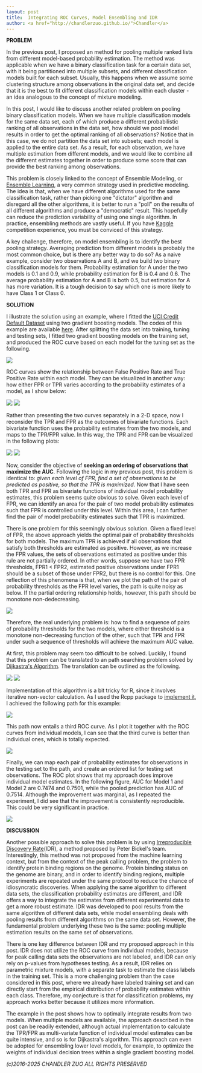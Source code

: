 ```yaml
---
layout: post
title:  Integrating ROC Curves, Model Ensembling and IDR
author: <a href="http://chandlerzuo.github.io/">Chandler</a>
---
```


**PROBLEM**

In the previous post, I proposed an method for pooling multiple ranked lists from different model-based probability estimation. The method was applicable when we have a binary classification task for a certain data set, with it being partitioned into multiple subsets, and different classification models built for each subset. Usually, this happens when we assume some clustering structure among observations in the original data set, and decide that it is the best to fit different classification models within each cluster - an idea analogous to the concept of mixture modeling. 

In this post, I would like to discuss another related problem on pooling binary classification models. When we have multiple classification models for the same data set, each of which produce a different probabilistic ranking of all observations in the data set, how should we pool model results in order to get the optimal ranking of all observations? Notice that in this case, we do not partition the data set into subsets; each model is applied to the entire data set. As a result, for each observation, we have multiple estimation from different models, and we would like to combine all the different estimates together in order to produce some score that can provide the best ranking among observations.

This problem is closely linked to the concept of Ensemble Modeling, or [Ensemble Learning](https://en.wikipedia.org/wiki/Ensemble_learning), a very common strategy used in predictive modeling. The idea is that, when we have different algorithms used for the same classification task, rather than picking one "dictator" algorithm and disregard all the other algorithms, it is better to run a "poll" on the results of all different algorithms and produce a "democratic" result. This hopefully can reduce the prediction variability of using one single algorithm. In practice, ensembling methods are vastly useful. If you have [Kaggle](https://www.kaggle.com) competition experience, you must be conviced of this strategy. 

A key challenge, therefore, on model ensembling is to identify the best pooling strategy. Averaging prediction from different models is probably the most common choice, but is there any better way to do so? As a naive example, consider two observations A and B, and we build two binary classification models for them. Probability estimation for A under the two models is 0.1 and 0.9, while probability estimation for B is 0.4 and 0.6. The average probability estimation for A and B is both 0.5, but estimation for A has more variation. It is a tough decision to say which one is more likely to have Class 1 or Class 0.

**SOLUTION**

I illustrate the solution using an example, where I fitted the [UCI Credit Default Dataset](https://archive.ics.uci.edu/ml/machine-learning-databases/00350) using two gradient boosting models. The codes of this example are available [here](https://github.com/chandlerzuo/chandlerzuo.github.io/blob/master/codes/rocpool2). After splitting the data set into training, tuning and testing sets, I fitted two gradient boosting models on the training set, and produced the ROC curve based on each model for the tuning set as the following.

![](https://www.github.com/chandlerzuo/chandlerzuo.github.io/blob/master/_includes/rocpool2/roc_models.jpg)

ROC curves show the relationship between False Positive Rate and True Positive Rate within each model. They can be visualized in another way: how either FPR or TPR varies according to the probability estimates of a model, as I show below:

![](https://www.github.com/chandlerzuo/chandlerzuo.github.io/blob/master/_includes/rocpool2/fpr_tune.jpg)
![](https://www.github.com/chandlerzuo/chandlerzuo.github.io/blob/master/_includes/rocpool2/tpr_tune.jpg)

Rather than presenting the two curves separately in a 2-D space, now I reconsider the TPR and FPR as the outcomes of bivariate functions. Each bivariate function uses the probability estimates from the two models, and maps to the TPR/FPR value. In this way, the TPR and FPR can be visualized in the following plots:

![](https://www.github.com/chandlerzuo/chandlerzuo.github.io/blob/master/_includes/rocpool2/fpr_surface_tune.jpg)
![](https://www.github.com/chandlerzuo/chandlerzuo.github.io/blob/master/_includes/rocpool2/tpr_surface_tune.jpg)

Now, consider the objective of **seeking an ordering of observations that maximize the AUC**. Following the logic in my previous post, this problem is identical to: *given each level of FPR, find a set of observations to be predicted as positive, so that the TPR is maximized.* Now that I have seen both TPR and FPR as bivariate functions of individual model probability estimates, this problem seems quite obvious to solve. Given each level of FPR, we can identify an area for the pair of two model probability estimates such that FPR is controlled under this level. Within this area, I can further find the pair of model probability estimates such that TPR is maximized.

There is one problem for this seemingly obvious solution. Given a fixed level of FPR, the above approach yields the optimal pair of probability thresholds for both models. The maximum TPR is achieved if all observations that satisfy both thresholds are estimated as positive. However, as we increase the FPR values, the sets of observations estimated as positive under this rule are not partially ordered. In other words, suppose we have two FPR thresholds, FPR1 < FPR2, estimated positive observations under FPR1 should be a subset of those under FPR2, but there is no control for this. One reflection of this phenomena is that, when we plot the path of the pair of probability thresholds as the FPR level varies, the path is quite noisy as below. If the partial ordering relationship holds, however, this path should be monotone non-dedecreasing.

![](https://www.github.com/chandlerzuo/chandlerzuo.github.io/blob/master/_includes/rocpool2/decision_path_noisy.jpg)

Therefore, the real underlying problem is: how to find a sequence of pairs of probability thresholds for the two models, where either threshold is a monotone non-decreasing function of the other, such that TPR and FPR under such a sequence of thresholds will achieve the maximum AUC value.

At first, this problem may seem too difficult to be solved. Luckily, I found that this problem can be translated to an path searching problem solved by [Dijkastra's Algorithm](https://en.wikipedia.org/wiki/Dijkstra's_algorithm). The translation can be outlined as the following.

![](https://www.github.com/chandlerzuo/chandlerzuo.github.io/blob/master/_includes/rocpool2/equation1.png)
![](https://www.github.com/chandlerzuo/chandlerzuo.github.io/blob/master/_includes/rocpool2/equation2.png)

Implementation of this algorithm is a bit tricky for R, since it involves iterative non-vector calculation. As I used the Rcpp package to [implement it](https://wwww.github.com/chandlerzuo/chandlerzuo.github.io/blob/master/codes/rocpool2/dijkastra.cpp), I achieved the following path for this example:

![](https://www.github.com/chandlerzuo/chandlerzuo.github.io/blob/master/_includes/rocpool2/rocpool2/optimal_prob_path.jpg)

This path now entails a third ROC curve. As I plot it together with the ROC curves from individual models, I can see that the third curve is better than individual ones, which is totally expected.

![](https://www.github.com/chandlerzuo/chandlerzuo.github.io/blob/master/_includes/rocpool2/ROC_tune.jpg)

Finally, we can map each pair of probability estimates for observations in the testing set to the path, and create an ordered list for testing set observations. The ROC plot shows that my approach does improve individual model estimates. In the following figure, AUC for Model 1 and Model 2 are 0.7474 and 0.7501, while the pooled prediction has AUC of 0.7514. Although the improvement was marginal, as I repeated the experiment, I did see that the improvement is consistently reproducible. This could be very significant in practice.

![](https://www.github.com/chandlerzuo/chandlerzuo.github.io/blob/master/_includes/rocpool2/roc_test.jpg)

**DISCUSSION**

Another possible approach to solve this problem is by using [Irreproducible Discovery Rate](https://www.encodeproject.org/software/idr/)(IDR), a method proposed by Peter Bickel's team. Interestingly, this method was not proposed from the machine learning context, but from the context of the peak calling problem, the problem to identify protein binding regions on the genome. Protein binding status on the genome are binary, and in order to identify binding regions, multiple experiments are repeated under the same protocol to reduce the chance of idiosyncratic discoveries. When applying the same algorithm to different data sets, the classification probability estimates are different, and IDR offers a way to integrate the estimates from different experimental data to get a more robust estimate. IDR was developed to pool results from the same algorithm of different data sets, while model ensembling deals with pooling results from different algorithms on the same data set. However, the fundamental problem underlying these two is the same: pooling multiple estimation results on the same set of observations.

There is one key difference between IDR and my proposed approach in this post. IDR does not utilize the ROC curve from individual models, because for peak calling data sets the observations are not labeled, and IDR can only rely on p-values from hypotheses testing. As a result, IDR relies on parametric mixture models, with a separate task to estimate the class labels in the training set. This is a more challenging problem than the case considered in this post, where we already have labeled training set and can directly start from the empirical distribution of probability estimates within each class. Therefore, my conjecture is that for classification problems, my approach works better because it utilizes more information.

The example in the post shows how to optimally integrate results from two models. When multiple models are available, the approach described in the post can be readily extended, although actual implementation to calculate the TPR/FPR as multi-variate function of individual model estimates can be quite intensive, and so is for Dijkastra's algorithm. This approach can even be adopted for ensembling lower level models, for example, to optimize the weights of individual decision trees within a single gradient boosting model.

*(c)2016-2025 CHANDLER ZUO ALL RIGHTS PRESERVED*
